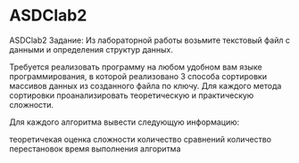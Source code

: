 # ASDClab2
ASDClab2
Задание:
Из лабораторной работы возьмите текстовый файл с данными и определения структур данных.

Требуется реализовать программу на любом удобном вам языке программирования, в которой реализовано 3 способа сортировки массивов данных из созданного файла по ключу. Для каждого метода сортировки проанализировать теоретическую и практическую сложности.

Для каждого алгоритма вывести следующую информацию:

теоретичекая оценка сложности
количество сравнений
количество перестановок
время выполнения алгоритма
